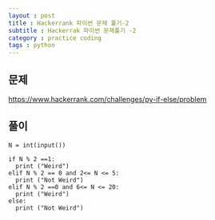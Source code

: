 ```yaml
---
layout : post
title : Hackerrank 파이썬 문제 풀기-2
subtitle : Hackerrak 파이썬 문제풀기 -2
category : practice coding
tags : python
---
```


## 문제 

https://www.hackerrank.com/challenges/py-if-else/problem

## 풀이
~~~
N = int(input())

if N % 2 ==1:
  print ("Weird")
elif N % 2 == 0 and 2<= N <= 5:
  print ("Not Weird")
elif N % 2 ==0 and 6<= N <= 20:
  print ("Weird")
else:
  print ("Not Weird")

~~~
